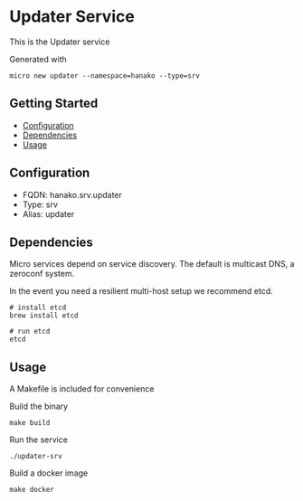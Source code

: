 # Updater Service

This is the Updater service

Generated with

```
micro new updater --namespace=hanako --type=srv
```

## Getting Started

- [Configuration](#configuration)
- [Dependencies](#dependencies)
- [Usage](#usage)

## Configuration

- FQDN: hanako.srv.updater
- Type: srv
- Alias: updater

## Dependencies

Micro services depend on service discovery. The default is multicast DNS, a zeroconf system.

In the event you need a resilient multi-host setup we recommend etcd.

```
# install etcd
brew install etcd

# run etcd
etcd
```

## Usage

A Makefile is included for convenience

Build the binary

```
make build
```

Run the service
```
./updater-srv
```

Build a docker image
```
make docker
```